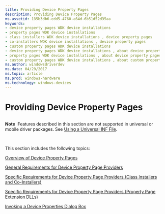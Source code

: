```yaml
---
title: Providing Device Property Pages
description: Providing Device Property Pages
ms.assetid: 185b3db6-edd5-4760-a64d-6b51d52d35aa
keywords:
- device property pages WDK device installations
- property pages WDK device installations
- class installers WDK device installations , device property pages
- co-installers WDK device installations , device property pages
- custom property pages WDK device installations
- device property pages WDK device installations , about device property pages
- property pages WDK device installations , about device property pages
- custom property pages WDK device installations , about custom property pages
ms.author: windowsdriverdev
ms.date: 04/20/2017
ms.topic: article
ms.prod: windows-hardware
ms.technology: windows-devices
---
```


# Providing Device Property Pages


## <a href="" id="ddk-providing-device-property-pages-dg"></a>


**Note**  Features described in this section are not supported in universal or mobile driver packages. See [Using a Universal INF File](using-a-configurable-inf-file.md).

 

This section includes the following topics:

[Overview of Device Property Pages](overview-of-device-property-pages.md)

[General Requirements for Device Property Page Providers](general-requirements-for-device-property-page-providers.md)

[Specific Requirements for Device Property Page Providers (Class Installers and Co-Installers)](specific-requirements-for-device-property-page-providers--class-instal.md)

[Specific Requirements for Device Property Page Providers (Property Page Extension DLLs)](specific-requirements-for-device-property-page-providers--property-pag.md)

[Invoking a Device Properties Dialog Box](invoking-a-device-properties-dialog-box.md)

 

 





